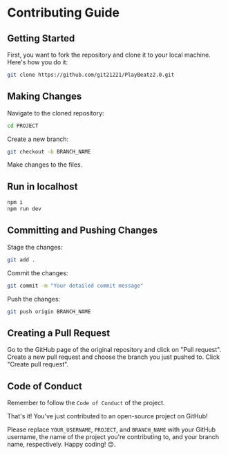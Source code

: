 # Contributing Guide

## Getting Started

First, you want to fork the repository and clone it to your local machine. Here's how you do it:

```bash
git clone https://github.com/git21221/PlayBeatz2.0.git
```

## Making Changes

Navigate to the cloned repository:

```bash
cd PROJECT
```

Create a new branch:

```bash
git checkout -b BRANCH_NAME
```

Make changes to the files.

## Run in localhost

```bash
npm i
npm run dev
```

## Committing and Pushing Changes

Stage the changes:

```bash
git add .
```

Commit the changes:

```bash
git commit -m "Your detailed commit message"
```

Push the changes:

```bash
git push origin BRANCH_NAME
```

## Creating a Pull Request

Go to the GitHub page of the original repository and click on "Pull request". Create a new pull request and choose the branch you just pushed to. Click "Create pull request".

## Code of Conduct

Remember to follow the `Code of Conduct` of the project.

That's it! You've just contributed to an open-source project on GitHub!

Please replace `YOUR_USERNAME`, `PROJECT`, and `BRANCH_NAME` with your GitHub username, the name of the project you're contributing to, and your branch name, respectively. Happy coding! 😊.
